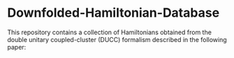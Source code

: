 # Downfolded-Hamiltonian-Database

This repository contains a collection of Hamiltonians obtained 
from the double unitary coupled-cluster (DUCC) formalism described
in the following paper:

